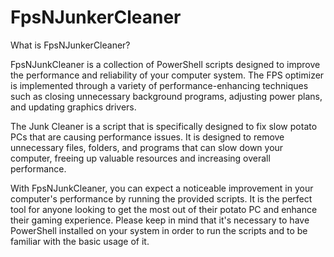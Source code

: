 # FpsNJunkerCleaner
What is FpsNJunkerCleaner?

FpsNJunkCleaner is a collection of PowerShell scripts designed to improve the performance and reliability of your computer system. The FPS optimizer is implemented through a variety of performance-enhancing techniques such as closing unnecessary background programs, adjusting power plans, and updating graphics drivers.

The Junk Cleaner is a script that is specifically designed to fix slow potato PCs that are causing performance issues. It is designed to remove unnecessary files, folders, and programs that can slow down your computer, freeing up valuable resources and increasing overall performance.

With FpsNJunkCleaner, you can expect a noticeable improvement in your computer's performance by running the provided scripts. It is the perfect tool for anyone looking to get the most out of their potato PC and enhance their gaming experience. Please keep in mind that it's necessary to have PowerShell installed on your system in order to run the scripts and to be familiar with the basic usage of it.
